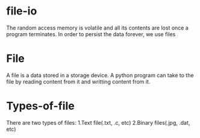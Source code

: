 # file-io
The random access memory is volatile and all its contents are lost once a program terminates. In order to persist the data forever, we use files

# File
A file is a data stored in a storage device. A python program can take to the file by reading content from it and writting content from it.

# Types-of-file
There are two types of files:
1.Text file(.txt, .c, etc)
2.Binary files(.jpg, .dat, etc)
